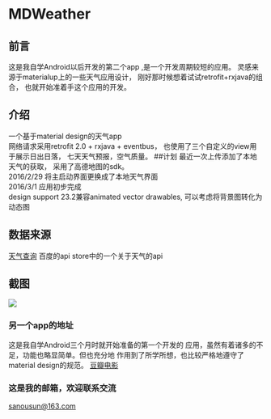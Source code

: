 MDWeather
========
## 前言
这是我自学Android以后开发的第二个app
,是一个开发周期较短的应用。
灵感来源于materialup上的一些天气应用设计，
刚好那时候想着试试retrofit+rxjava的组合，
也就开始准着手这个应用的开发。
## 介绍
一个基于material design的天气app<br/>
网络请求采用retrofit 2.0 + rxjava + eventbus，
也使用了三个自定义的view用于展示日出日落，
七天天气预报，空气质量。
##计划
最近一次上传添加了本地天气的获取，
采用了高德地图的sdk。<br/>
2016/2/29 将主启动界面更换成了本地天气界面<br/>
2016/3/1 应用初步完成<br/>
design support 23.2兼容animated vector drawables, 可以考虑将背景图转化为动态图
## 数据来源
[天气查询](http://apistore.baidu.com/apiworks/servicedetail/112.html "百度的api store")  百度的api store中的一个关于天气的api
## 截图
![](https://github.com/sanousun/MDWeather/blob/master/screenshot/screenshot.jpg)
### 另一个app的地址
这是我自学Android三个月时就开始准备的第一个开发的
应用，虽然有着诸多的不足，功能也略显简单。但也充分地
作用到了所学所想，也比较严格地遵守了material design的规范。
[豆瓣电影](https://github.com/sanousun/DoubanFilm)
### 这是我的邮箱，欢迎联系交流
sanousun@163.com
